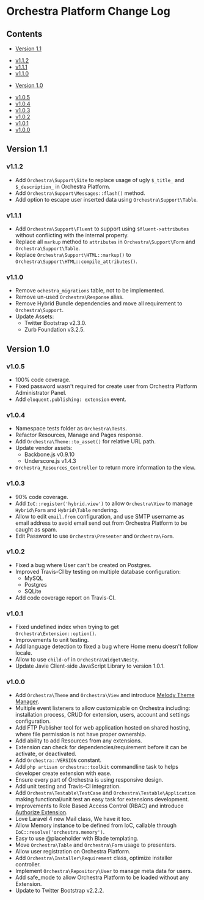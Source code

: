 # Orchestra Platform Change Log

## Contents

* [Version 1.1](#v1.1)
 - [v1.1.2](#v1.1.2)
 - [v1.1.1](#v1.1.1)
 - [v1.1.0](#v1.1.0)
* [Version 1.0](#v1.0)
 - [v1.0.5](#v1.0.5)
 - [v1.0.4](#v1.0.4)
 - [v1.0.3](#v1.0.3)
 - [v1.0.2](#v1.0.2)
 - [v1.0.1](#v1.0.1)
 - [v1.0.0](#v1.0.0)

<a name="v1.1"></a>
## Version 1.1

<a name="v1.1.2"></a>
### v1.1.2

* Add `Orchestra\Support\Site` to replace usage of ugly `$_title_` and `$_description_` in Orchestra Platform.
* Add `Orchestra\Support\Messages::flash()` method.
* Add option to escape user inserted data using `Orchestra\Support\Table`.

<a name="v1.1.1"></a>
### v1.1.1

* Add `Orchestra\Support\Fluent` to support using `$fluent->attributes` without conflicting with the internal property.
* Replace all `markup` method to `attributes` in `Orchestra\Support\Form` and `Orchestra\Support\Table`.
* Replace `Orchestra\Support\HTML::markup()` to `Orchestra\Support\HTML::compile_attributes()`.

<a name="v1.1.0"></a>
### v1.1.0

* Remove `ochestra_migrations` table, not to be implemented.
* Remove un-used `Orchestra\Response` alias.
* Remove Hybrid Bundle dependencies and move all requirement to `Orchestra\Support`.
* Update Assets:
  - Twitter Bootstrap v2.3.0.
  - Zurb Foundation v3.2.5.

<a name="v1.0"></a>
## Version 1.0

<a name="v1.0.5"></a>
### v1.0.5

* 100% code coverage.
* Fixed password wasn't required for create user from Orchestra Platform Administrator Panel.
* Add `eloquent.publishing: extension` event.

<a name="v1.0.4"></a>
### v1.0.4

* Namespace tests folder as `Orchestra\Tests`.
* Refactor Resources, Manage and Pages response.
* Add `Orchestra\Theme::to_asset()` for relative URL path.
* Update vendor assets:
  - Backbone.js v0.9.10
  - Underscore.js v1.4.3
* `Orchestra_Resources_Controller` to return more information to the view.

<a name="v1.0.3"></a>
### v1.0.3

* 90% code coverage.
* Add `IoC::register('hybrid.view')` to allow `Orchestra\View` to manage `Hybrid\Form` and `Hybrid\Table` rendering.
* Allow to edit `email.from` configuration, and use SMTP username as email address to avoid email send out from Orchestra Platform to be caught as spam.
* Edit Password to use `Orchestra\Presenter` and `Orchestra\Form`.

<a name="v1.0.2"></a>
### v1.0.2

* Fixed a bug where User can't be created on Postgres.
* Improved Travis-CI by testing on multiple database configuration:
  - MySQL
  - Postgres
  - SQLite
* Add code coverage report on Travis-CI.

<a name="v1.0.1"></a>
### v1.0.1

* Fixed undefined index when trying to get `Orchestra\Extension::option()`.
* Improvements to unit testing.
* Add language detection to fixed a bug where Home menu doesn't follow locale.
* Allow to use `child-of` in `Orchestra\Widget\Nesty`.
* Update Javie Client-side JavaScript Library to version 1.0.1.

<a name="v1.0.0"></a>
### v1.0.0

* Add `Orchestra\Theme` and `Orchestra\View` and introduce [Melody Theme Manager](http://bundles.laravel.com/bundle/melody).
* Multiple event listeners to allow customizable on Orchestra including: installation process, CRUD for extension, users, account and settings configuration.
* Add FTP Publisher tool for web application hosted on shared hosting, where file permission is not have proper ownership.
* Add ability to add Resources from any extensions.
* Extension can check for dependencies/requirement before it can be activate, or deactivated.
* Add `Orchestra::VERSION` constant.
* Add `php artisan orchestra::toolkit` commandline task to helps developer create extension with ease.
* Ensure every part of Orchestra is using responsive design.
* Add unit testing and Travis-CI integration.
* Add `Orchestra\Testable\TestCase` and `Orchestra\Testable\Application` making functional/unit test an easy task for extensions development.
* Improvements to Role Based Access Control (RBAC) and introduce [Authorize Extension](http://bundles.laravel.com/bundle/authorize).
* Love Laravel 4 new Mail class, We have it too.
* Allow Memory instance to be defined from IoC, callable through `IoC::resolve('orchestra.memory')`.
* Easy to use @placeholder with Blade templating.
* Move `Orchestra\Table` and `Orchestra\Form` usage to presenters.
* Allow user registration on Orchestra Platform.
* Add `Orchestra\Installer\Requirement` class, optimize installer controller.
* Implement `Orchestra\Repository\User` to manage meta data for users.
* Add safe_mode to allow Orchestra Platform to be loaded without any Extension.
* Update to Twitter Bootstrap v2.2.2.